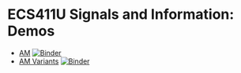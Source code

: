 # ECS411U Signals and Information: Demos

- [AM](https://jpauwels.github.io/ecs411u-signals-and-information-demos/am.html) [![Binder](https://mybinder.org/badge_logo.svg)](https://mybinder.org/v2/gh/jpauwels/ecs411u-signals-and-information-demos/HEAD?labpath=AM.ipynb)
- [AM Variants](https://jpauwels.github.io/ecs411u-signals-and-information-demos/am-variants.html) [![Binder](https://mybinder.org/badge_logo.svg)](https://mybinder.org/v2/gh/jpauwels/ecs411u-signals-and-information-demos/HEAD?labpath=AM-variants.ipynb)
